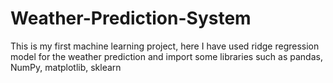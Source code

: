 # Weather-Prediction-System
This is my first machine learning project, here I have used ridge regression model for the weather prediction and import some libraries such as pandas, NumPy, matplotlib, sklearn 
